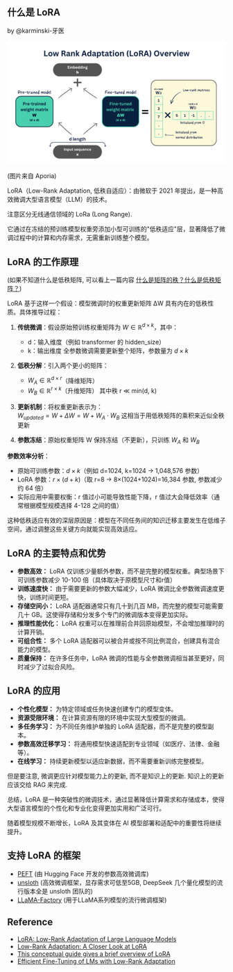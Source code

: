 什么是 LoRA
-----------

by @karminski-牙医

![lora-concept](assets/images/lora-overview.png)

(图片来自 Aporia)

LoRA（Low-Rank Adaptation, 低秩自适应）：由微软于 2021 年提出，是一种高效微调大型语言模型（LLM）的技术。

注意区分无线通信领域的 LoRa (Long Range).

它通过在冻结的预训练模型权重旁添加小型可训练的"低秩适应"层，显著降低了微调过程中的计算和内存需求，无需重新训练整个模型。

## LoRA 的工作原理

(如果不知道什么是低秩矩阵, 可以看上一篇内容 [什么是矩阵的秩？什么是低秩矩阵？](./20250227-what-is-rank-in-matrix/what-is-rank-in-matrix.md))

LoRA 基于这样一个假设：模型微调时的权重更新矩阵 ΔW 具有内在的低秩性质。具体推导过程：

1. **传统微调**：假设原始预训练权重矩阵为 $W \in \mathbb{R}^{d \times k}$，其中：
   - d：输入维度（例如 transformer 的 hidden_size）
   - k：输出维度
   全参数微调需要更新整个矩阵，参数量为 $d \times k$

2. **低秩分解**：引入两个更小的矩阵：
   - $W_A \in \mathbb{R}^{d \times r}$（降维矩阵）
   - $W_B \in \mathbb{R}^{r \times k}$（升维矩阵）
   其中秩 r ≪ min(d, k)

3. **更新机制**：将权重更新表示为：  
   $W_{updated} = W + \Delta W = W + W_A \cdot W_B$
   这相当于用低秩矩阵的乘积来近似全秩更新

4. **参数冻结**：原始权重矩阵 W 保持冻结（不更新），只训练 $W_A$ 和 $W_B$

**参数效率分析**：
- 原始可训练参数：$d \times k$（例如 d=1024, k=1024 → 1,048,576 参数）
- LoRA 参数：$r \times (d + k)$（取 r=8 → 8×(1024+1024)=16,384 参数, 参数减少约 64 倍）
- 实际应用中需要权衡：r 值过小可能导致性能下降，r 值过大会降低效率（通常根据模型规模选择 4-128 之间的值）

这种低秩适应有效的深层原因是：模型在不同任务间的知识迁移主要发生在低维子空间，通过调整这些关键方向就能实现高效适应。

## LoRA 的主要特点和优势

- **参数高效：** LoRA 仅训练少量额外参数，而不是完整的模型权重。典型场景下可训练参数减少 10-100 倍（具体取决于原模型尺寸和r值）
- **训练速度快：** 由于需要更新的参数大幅减少，LoRA 微调比全参数微调速度更快，训练时间更短。
- **存储空间小：** LoRA 适配器通常只有几十到几百 MB，而完整的模型可能需要几十 GB。这使得存储和分发多个专门的微调版本变得更加实际。
- **推理性能优化：** LoRA 权重可以在推理前合并回原始模型，不会增加推理时的计算开销。
- **可组合性：** 多个 LoRA 适配器可以被合并或按不同比例混合，创建具有混合能力的模型。
- **质量保持：** 在许多任务中，LoRA 微调的性能与全参数微调相当甚至更好，同时减少了过拟合风险。


## LoRA 的应用

* **个性化模型：** 为特定领域或任务快速创建专门的模型变体。
* **资源受限环境：** 在计算资源有限的环境中实现大型模型的微调。
* **多任务学习：** 为不同任务维护单独的 LoRA 适配器，而不是完整的模型副本。
* **参数高效迁移学习：** 将通用模型快速适配到专业领域（如医疗、法律、金融等）。
* **在线学习：** 持续更新模型以适应新数据，而不需要重新训练完整模型。

但是要注意, 微调更应针对模型能力上的更新, 而不是知识上的更新. 知识上的更新应该交给 RAG 来完成.

总结，LoRA 是一种突破性的微调技术，通过显著降低计算需求和存储成本，使得大型语言模型的个性化和专业化变得更加实用和广泛可行。

随着模型规模不断增长，LoRA 及其变体在 AI 模型部署和适配中的重要性将继续提升。

## 支持 LoRA 的框架

* [PEFT](https://github.com/huggingface/peft) (由 Hugging Face 开发的参数高效微调库)
* [unsloth](https://github.com/unslothai/unsloth) (高效微调框架，显存需求可低至5GB, DeepSeek 几个量化模型的流行版本全是 unsloth 团队的)
* [LLaMA-Factory](https://github.com/hiyouga/LLaMA-Factory) (用于LLaMA系列模型的流行微调框架)

## Reference

* [LoRA: Low-Rank Adaptation of Large Language Models](https://arxiv.org/abs/2106.09685)
* [Low-Rank Adaptation: A Closer Look at LoRA](https://www.aporia.com/learn/low-rank-adaptation-lora/)
* [This conceptual guide gives a brief overview of LoRA](https://huggingface.co/docs/peft/main/en/conceptual_guides/lora)
* [Efficient Fine-Tuning of LMs with Low-Rank Adaptation](https://www.databricks.com/blog/efficient-fine-tuning-lora-guide-llms)
